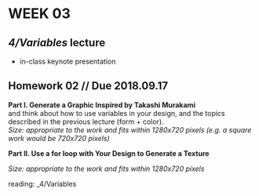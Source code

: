 # WEEK 03 

## _4/Variables_ lecture
- in-class keynote presentation

## Homework 02 // Due 2018.09.17
**Part I. Generate a Graphic Inspired by Takashi Murakami**  
and think about how to use variables in your design, and the topics described in the previous lecture (form + color).  
_Size: appropriate to the work and fits within 1280x720 pixels (e.g. a square work would be 720x720 pixels)_  

**Part II. Use a for loop with Your Design to Generate a Texture**  

_Size: appropriate to the work and fits within 1280x720 pixels_  

reading: _4/Variables 
